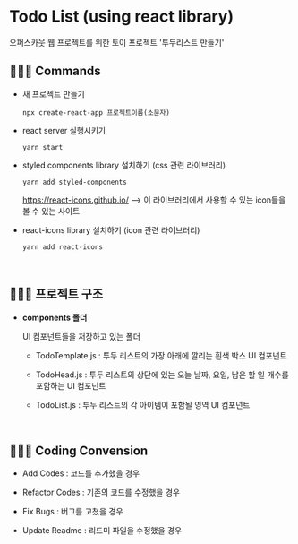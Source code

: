 # Todo List (using react library)
오퍼스카웃 웹 프로젝트를 위한 토이 프로젝트 '투두리스트 만들기'

## 👩🏻‍💻 Commands

* 새 프로젝트 만들기

    `npx create-react-app 프로젝트이름(소문자)`

* react server 실행시키기

    `yarn start`

* styled components library 설치하기 (css 관련 라이브러리)

    `yarn add styled-components`

    https://react-icons.github.io/ --> 이 라이브러리에서 사용할 수 있는 icon들을 볼 수 있는 사이트

* react-icons library 설치하기 (icon 관련 라이브러리)

    `yarn add react-icons`

<br>

## 👩🏻‍💻 프로젝트 구조

* __components 폴더__

    UI 컴포넌트들을 저장하고 있는 폴더

    * TodoTemplate.js : 투두 리스트의 가장 아래에 깔리는 흰색 박스 UI 컴포넌트

    * TodoHead.js : 투두 리스트의 상단에 있는 오늘 날짜, 요일, 남은 할 일 개수를 포함하는 UI 컴포넌트

    * TodoList.js : 투두 리스트의 각 아이템이 포함될 영역 UI 컴포넌트

<br>

## 👩🏻‍💻 Coding Convension

* Add Codes : 코드를 추가했을 경우

* Refactor Codes : 기존의 코드를 수정했을 경우

* Fix Bugs : 버그를 고쳤을 경우

* Update Readme : 리드미 파일을 수정했을 경우

